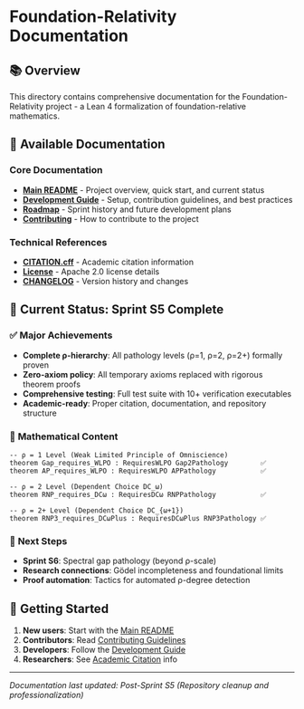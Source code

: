# Foundation-Relativity Documentation

## 📚 Overview
This directory contains comprehensive documentation for the Foundation-Relativity project - a Lean 4 formalization of foundation-relative mathematics.

## 📖 Available Documentation

### Core Documentation
- **[Main README](../README.md)** - Project overview, quick start, and current status
- **[Development Guide](DEV_GUIDE.md)** - Setup, contribution guidelines, and best practices  
- **[Roadmap](../ROADMAP.md)** - Sprint history and future development plans
- **[Contributing](../CONTRIBUTING.md)** - How to contribute to the project

### Technical References  
- **[CITATION.cff](../CITATION.cff)** - Academic citation information
- **[License](../LICENSE)** - Apache 2.0 license details
- **[CHANGELOG](../CHANGELOG.md)** - Version history and changes

## 🎯 Current Status: Sprint S5 Complete

### ✅ **Major Achievements**
- **Complete ρ-hierarchy**: All pathology levels (ρ=1, ρ=2, ρ=2+) formally proven
- **Zero-axiom policy**: All temporary axioms replaced with rigorous theorem proofs
- **Comprehensive testing**: Full test suite with 10+ verification executables
- **Academic-ready**: Proper citation, documentation, and repository structure

### 🔬 **Mathematical Content**
```lean
-- ρ = 1 Level (Weak Limited Principle of Omniscience)
theorem Gap_requires_WLPO : RequiresWLPO Gap2Pathology        ✅
theorem AP_requires_WLPO : RequiresWLPO APPathology           ✅

-- ρ = 2 Level (Dependent Choice DC_ω)  
theorem RNP_requires_DCω : RequiresDCω RNPPathology           ✅

-- ρ = 2+ Level (Dependent Choice DC_{ω+1})
theorem RNP3_requires_DCωPlus : RequiresDCωPlus RNP3Pathology ✅
```

### 🚀 **Next Steps**
- **Sprint S6**: Spectral gap pathology (beyond ρ-scale)
- **Research connections**: Gödel incompleteness and foundational limits
- **Proof automation**: Tactics for automated ρ-degree detection

## 🤝 Getting Started
1. **New users**: Start with the [Main README](../README.md)
2. **Contributors**: Read [Contributing Guidelines](../CONTRIBUTING.md)  
3. **Developers**: Follow the [Development Guide](DEV_GUIDE.md)
4. **Researchers**: See [Academic Citation](../CITATION.cff) info

---

*Documentation last updated: Post-Sprint S5 (Repository cleanup and professionalization)*